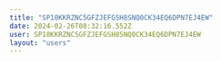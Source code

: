 ```yaml
---
title: "SP10KKRZNC5GFZJEFGSH8SNQ0CK34EQ6DPN7EJ4EW"
date: 2024-02-26T08:32:16.552Z
user: SP10KKRZNC5GFZJEFGSH8SNQ0CK34EQ6DPN7EJ4EW
layout: "users"
---
```

    